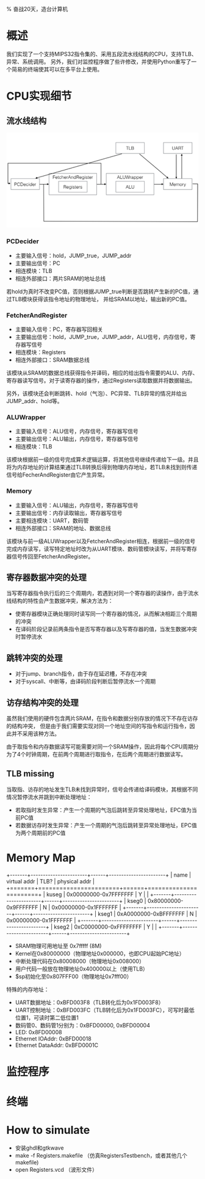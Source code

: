 % 奋战20天，造台计算机

# 概述

我们实现了一个支持MIPS32指令集的、采用五段流水线结构的CPU，支持TLB、异常、系统调用。
另外，我们对监控程序做了些许修改，并使用Python重写了一个简易的终端使其可以在多平台上使用。

# CPU实现细节

## 流水线结构

![](images/arch.jpg)

### PCDecider

- 主要输入信号：hold，JUMP_true，JUMP_addr
- 主要输出信号：PC
- 相连模块：TLB
- 相连外部接口：两片SRAM的地址总线

若hold为真时不改变PC值，否则根据JUMP_true判断是否跳转产生新的PC值，通过TLB模块获得该指令地址的物理地址，
并给SRAM以地址，输出新的PC值。

### FetcherAndRegister

- 主要输入信号：PC，寄存器写回相关
- 主要输出信号：hold，JUMP_true，JUMP_addr，ALU信号，内存信号，寄存器写信号
- 相连模块：Registers
- 相连外部接口：SRAM数据总线

该模块从SRAM的数据总线获得指令并译码，相应的给出指令需要的ALU、内存、寄存器读写信号。对于读寄存器的操作，通过Registers读取数据并将数据输出。

另外，该模块还会判断跳转、hold（气泡）、PC异常、TLB异常的情况并给出JUMP_addr、hold等。

### ALUWrapper

- 主要输入信号：ALU信号，内存信号，寄存器写信号
- 主要输出信号：ALU输出，内存信号，寄存器写信号
- 相连模块：TLB

该模块根据前一级的信号完成算术逻辑运算，将其他信号继续传递给下一级。并且将为内存地址的计算结果通过TLB转换后得到物理内存地址，若TLB未找到则传递信号给FecherAndRegister由它产生异常。

### Memory

- 主要输入信号：ALU输出，内存信号，寄存器写信号
- 主要输出信号：内存读取输出，寄存器写信号
- 主要相连模块：UART，数码管
- 相连外部接口：SRAM的地址、数据总线

该模块与前一级ALUWrapper以及FetcherAndRegister相连，根据前一级的信号完成内存读写，读写特定地址时改为从UART模块、数码管模块读写，并将写寄存器信号传回至FetcherAndRegister。

## 寄存器数据冲突的处理

当写寄存器指令执行后的三个周期内，若遇到对同一个寄存器的读操作，由于流水线结构的特性会产生数据冲突，解决方法为：

- 使寄存器模块正确处理同时读写同一个寄存器的情况，从而解决相距三个周期的冲突
- 在译码阶段记录前两条指令是否写寄存器以及写寄存器的值，当发生数据冲突时暂停流水

## 跳转冲突的处理

- 对于jump、branch指令，由于存在延迟槽，不存在冲突
- 对于syscall、中断等，由译码阶段判断后暂停流水一个周期

## 访存结构冲突的处理

虽然我们使用的硬件包含两片SRAM，在指令和数据分别存放的情况下不存在访存的结构冲突，
但是由于我们需要实现对同一个地址空间的写指令和运行指令，因此并不采用该种方法。

由于取指令和内存数据读写可能需要对同一个SRAM操作，因此将每个CPU周期分为了4个时钟周期，在前两个周期进行取指令，在后两个周期进行数据读写。

## TLB missing

当取指、访存的地址发生TLB未找到异常时，信号会传递给译码模块，其根据不同情况暂停流水并跳到中断处理地址：

- 若取指时发生异常：产生一个周期的气泡后跳转至异常处理地址，EPC值为当前PC值
- 若数据访存时发生异常：产生一个周期的气泡后跳转至异常处理地址，EPC值为两个周期前的PC值

# Memory Map

+-------+-----------------------+------+-----------------------+
|  name |      virtual addr     | TLB? |     physical addr     |
+=======+=======================+======+=======================+
| kuseg | 0x00000000-0x7FFFFFFF | Y    |                       |
+-------+-----------------------+------+-----------------------+
| kseg0 | 0x80000000-0x9FFFFFFF | N    | 0x00000000-0x1FFFFFFF |
+-------+-----------------------+------+-----------------------+
| kseg1 | 0xA0000000-0xBFFFFFFF | N    | 0x00000000-0x1FFFFFFF |
+-------+-----------------------+------+-----------------------+
| kseg2 | 0xC0000000-0xFFFFFFFF | Y    |                       |
+-------+-----------------------+------+-----------------------+

- SRAM物理可用地址至 0x7fffff (8M)
- Kernel在0x80000000（物理地址0x000000，也即CPU起始PC地址）
- 中断处理代码在0x80008000（物理地址0x008000）
- 用户代码一般放在物理地址0x400000以上（使用TLB）
- $sp初始化至0x807FFF00（物理地址0x7fff00）

特殊的内存地址：

- UART数据地址：0xBFD003F8（TLB转化后为0x1FD003F8）
- UART控制地址：0xBFD003FC（TLB转化后为0x1FD003FC），可写时最低位置1，可读时第二低位置1
- 数码管0、数码管1分别为：0xBFD00000, 0xBFD00004
- LED: 0x8FD00008
- Ethernet IOAddr: 0xBFD00018
- Ethernet DataAddr: 0xBFD0001C

# 监控程序

# 终端

# How to simulate

- 安装ghdl和gtkwave
- make -f Registers.makefile （仿真RegistersTestbench，或者其他几个makefile)
- open Registers.vcd （波形文件）
